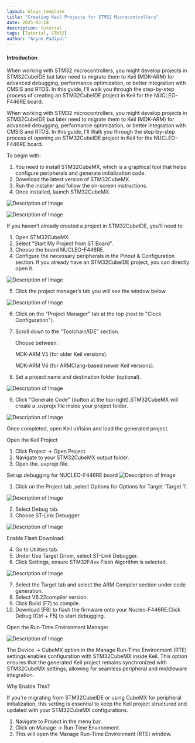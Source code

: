 ```yaml
---
layout: blogs_template
title: "Creating Keil Projects for STM32 Microcontrollers"
date: 2025-03-18
description: tutorial
tags: [Tutorial, STM32]
author: "Aryan Padiyal"
---
```

#### Introduction

When working with STM32 microcontrollers, you might develop projects in STM32CubeIDE but later need to migrate them to Keil (MDK-ARM) for advanced debugging, performance optimization, or better integration with CMSIS and RTOS. In this guide, I’ll walk you through the step-by-step process of creating an STM32CubeIDE project in Keil for the NUCLEO-F446RE board.

When working with STM32 microcontrollers, you might develop projects in STM32CubeIDE but later need to migrate them to Keil (MDK-ARM) for advanced debugging, performance optimization, or better integration with CMSIS and RTOS. In this guide, I’ll Walk you through the step-by-step process of opening an STM32CubeIDE project in Keil for the NUCLEO-F446RE board.

To begin with:

1. You need to install STM32CubeMX, which is a graphical tool that helps configure peripherals and generate initialization code.
2. Download the latest version of STM32CubeMX.
3. Run the installer and follow the on-screen instructions.
4. Once installed, launch STM32CubeMX.

![Description of Image](/assets/img/blogs/2025-03-18/Picture1.png)

![Description of Image](/assets/img/blogs/2025-03-18/Picture2.png)

If you haven’t already created a project in STM32CubeIDE, you’ll need to:

1. Open STM32CubeMX.
2. Select “Start My Project from ST Board”.
3. Choose the board NUCLEO-F446RE.
4. Configure the necessary peripherals in the Pinout & Configuration section. If you already have an STM32CubeIDE project, you can directly open it.

![Description of Image](/assets/img/blogs/2025-03-18/Picture3.png)

5. Click the project manager’s tab you will see the window below.

![Description of Image](/assets/img/blogs/2025-03-18/Picture4.png)

6. Click on the "Project Manager" tab at the top (next to "Clock Configuration").
7. Scroll down to the "Toolchain/IDE" section.

   Choose between:

   MDK-ARM V5 (for older Keil versions).

   MDK-ARM V6 (for ARMClang-based newer Keil versions).
8. Set a project name and destination folder (optional).

![Description of Image](/assets/img/blogs/2025-03-18/Picture5.png)

9. Click "Generate Code" (button at the top-right).STM32CubeMX will   create a .uvprojx file inside your project folder.

![Description of Image](/assets/img/blogs/2025-03-18/Picture6.png)

Once completed, open Keil uVision and load the generated project.

Open the Keil Project

1. Click Project → Open Project.
2. Navigate to your STM32CubeMX output folder.
3. Open the. uvprojx file.

Set up debugging for NUCLEO-F446RE board
![Description of Image](/assets/img/blogs/2025-03-18/Picture7.png)

1. Click on the Project tab ,select Options for Options for Target 'Target 1'.

![Description of Image](/assets/img/blogs/2025-03-18/Picture8.png)

2. Select Debug tab.
3. Choose ST-Link Debugger.

![Description of Image](/assets/img/blogs/2025-03-18/Picture9.png)

Enable Flash Download:

4. Go to Utilities tab.
5. Under Use Target Driver, select ST-Link Debugger.
6. Click Settings, ensure STM32F4xx Flash Algorithm is selected.

![Description of Image](/assets/img/blogs/2025-03-18/Picture10.png)

7. Select the Target tab and select the ARM Compiler section under code generation.
8. Select V6.22compiler version.
9. Click Build (F7) to compile.
10. Download (F8) to flash the firmware onto your Nucleo-F446RE.Click Debug (Ctrl + F5) to start debugging.

Open the Run-Time Environment Manager

![Description of Image](/assets/img/blogs/2025-03-18/Picture11.png)

The Device → CubeMX option in the Manage Run-Time Environment (RTE) settings enables configuration with STM32CubeMX inside Keil. This option ensures that the generated Keil project remains synchronized with STM32CubeMX settings, allowing for seamless peripheral and middleware integration.

Why Enable This?

If you're migrating from STM32CubeIDE or using CubeMX for peripheral initialization, this setting is essential to keep the Keil project structured and updated with your STM32CubeMX configurations.

1. Navigate to Project in the menu bar.
2. Click on Manage → Run-Time Environment.
3. This will open the Manage Run-Time Environment (RTE) window.
